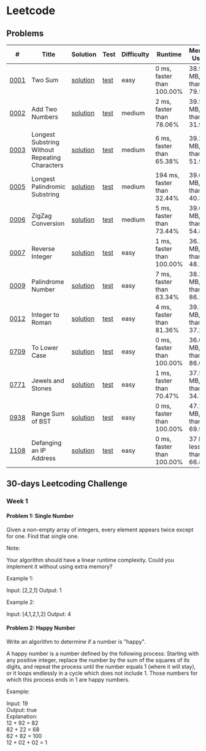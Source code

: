 Leetcode
========

Problems
--------

|    #   | Title   |   Solution    | Test | Difficulty  | Runtime | Memory Usage |
|--------|---------|---------------|------|-------------|---------|--------------|
|[0001](https://leetcode.com/problems/two-sum/)    | Two Sum   | [solution](src/main/java/learn/algo/leetcode/problemset/p0001twosum/Solution.java) | [test](src/test/java/learn/algo/leetcode/problemset/p0001twosum/SolutionTwoSumTest.java)    | easy    | 0 ms, faster than 100.00% | 38.9 MB, less than 79.58% |
|[0002](https://leetcode.com/problems/add-two-numbers) | Add Two Numbers | [solution](src/main/java/learn/algo/leetcode/problemset/p0002addtwonumbers/Solution.java) | [test](src/test/java/learn/algo/leetcode/problemset/p0002addtwonumbers/SolutionTest.java) | medium | 2 ms, faster than 78.06% | 39.5 MB, less than 31.94% |
|[0003](https://leetcode.com/problems/longest-substring-without-repeating-characters/) | Longest Substring Without Repeating Characters | [solution](src/main/java/learn/algo/leetcode/problemset/p0003longsubstring/Solution.java) | [test](src/test/java/learn/algo/leetcode/problemset/p0003longsubstring/SolutionTest.java) | medium | 6 ms, faster than 65.38% | 39.2 MB, less than 51.98% |
|[0005](https://leetcode.com/problems/longest-palindromic-substring/) | Longest Palindromic Substring | [solution](src/main/java/learn/algo/leetcode/problemset/p0005longpalndrm/Solution.java) | [test](src/test/java/learn/algo/leetcode/problemset/p0005longpalndrm/SolutionTest.java) | medium | 194 ms, faster than 32.44% | 39.6 MB, less than 40.35% |
|[0006](https://leetcode.com/problems/zigzag-conversion/) | ZigZag Conversion | [solution](src/main/java/learn/algo/leetcode/problemset/p0006zigzag/Solution.java) | [test](src/test/java/learn/algo/leetcode/problemset/p0006zigzag/SolutionTest.java) | medium | 5 ms, faster than 73.44% | 39.6 MB, less than 54.81% |
|[0007](https://leetcode.com/problems/reverse-integer/) | Reverse Integer | [solution](src/main/java/learn/algo/leetcode/problemset/p0007reverseint/Solution.java) | [test](src/test/java/learn/algo/leetcode/problemset/p0007reverseint/SolutionTest.java) | easy | 1 ms, faster than 100.00% | 36.1 MB, less than 48.10% |
|[0009](https://leetcode.com/problems/palindrome-number/) | Palindrome Number | [solution](src/main/java/learn/algo/leetcode/problemset/p0009palindrome/Solution.java) | [test](src/test/java/learn/algo/leetcode/problemset/p0009palindrome/SolutionTest.java) | easy | 7 ms, faster than 63.34% | 38.2 MB, less than 86.19% |
|[0012](https://leetcode.com/problems/integer-to-roman/) | Integer to Roman | [solution](src/main/java/learn/algo/leetcode/problemset/p0012inttoroman/Solution.java) | [test](src/test/java/learn/algo/leetcode/problemset/p0012inttoroman/SolutionTest.java) | easy | 4 ms, faster than 81.36% | 39.1 MB, less than 37.21% |
|[0709](https://leetcode.com/problems/to-lower-case/) | To Lower Case | [solution](src/main/java/learn/algo/leetcode/problemset/p0709tolower/Solution.java) | [test](src/test/java/learn/algo/leetcode/problemset/p0709tolower/SolutionTest.java) | easy | 0 ms, faster than 100.00% | 36.6 MB, less than 86.66% |
|[0771](https://leetcode.com/problems/jewels-and-stones/) | Jewels and Stones | [solution](src/main/java/learn/algo/leetcode/problemset/p0771jewelsstones/Solution.java) | [test](src/test/java/learn/algo/leetcode/problemset/p0771jewelsstones/SolutionTest.java) | easy | 1 ms, faster than 70.47% | 37.5 MB, less than 34.74% |
|[0938](https://leetcode.com/problems/range-sum-of-bst/) | Range Sum of BST | [solution](src/main/java/learn/algo/leetcode/problemset/p0938rangesumbst/Solution.java) | [test](src/test/java/learn/algo/leetcode/problemset/p0938rangesumbst/SolutionTest.java) | easy | 0 ms, faster than 100.00% | 47.1 MB, less than 69.97% |
|[1108](https://leetcode.com/problems/defanging-an-ip-address/) | Defanging an IP Address | [solution](src/main/java/learn/algo/leetcode/problemset/p1108defangip/Solution.java) | [test](src/test/java/learn/algo/leetcode/problemset/p1108defangip/SolutionTest.java) | easy | 0 ms, faster than 100.00% | 37 MB, less than 66.88% |



30-days Leetcoding Challenge
----------------------------

### Week 1

#### Problem 1: Single Number

Given a non-empty array of integers, every element appears twice except for one. Find that single one.

Note:

Your algorithm should have a linear runtime complexity. Could you implement it without using extra memory?

Example 1:

Input: [2,2,1]
Output: 1

Example 2:

Input: [4,1,2,1,2]
Output: 4


#### Problem 2: Happy Number
     
 Write an algorithm to determine if a number is "happy".
 
 A happy number is a number defined by the following process: Starting with any positive integer, 
 replace the number by the sum of the squares of its digits, and repeat the process until the number 
 equals 1 (where it will stay), or it loops endlessly in a cycle which does not include 1. 
 Those numbers for which this process ends in 1 are happy numbers.
 
 Example: 
 
 Input: 19  
 Output: true  
 Explanation:   
 12 + 92 = 82  
 82 + 22 = 68  
 62 + 82 = 100  
 12 + 02 + 02 = 1  

